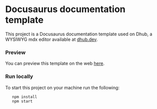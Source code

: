 # Docusaurus documentation template

This project is a Docusaurus documentation template used on Dhub, a WYSIWYG mdx editor available at [dhub.dev](https://dhub.dev).

### Preview

You can preview this template on the web [here](https://template-docusaurus-docs.dhub.dev).

### Run locally

To start this project on your machine run the following:

```
   npm install
   npm start
```
